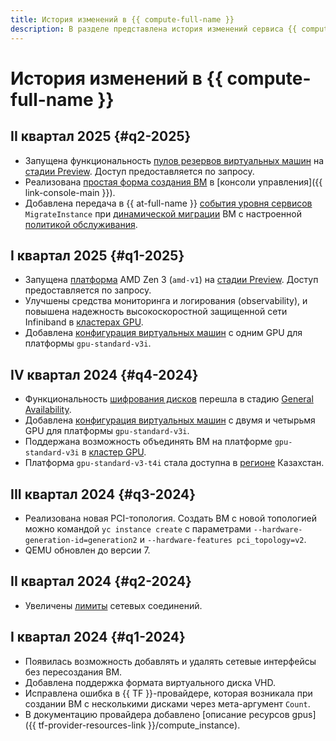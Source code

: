 ```yaml
---
title: История изменений в {{ compute-full-name }}
description: В разделе представлена история изменений сервиса {{ compute-name }}.
---
```


# История изменений в {{ compute-full-name }}

## II квартал 2025 {#q2-2025}

* Запущена функциональность [пулов резервов виртуальных машин](./concepts/reserved-pools.md) на [стадии Preview](../overview/concepts/launch-stages.md). Доступ предоставляется по запросу.
* Реализована [простая форма создания ВМ](./quickstart/simple-form-vm.md) в [консоли управления]({{ link-console-main }}).
* Добавлена передача в {{ at-full-name }} [события уровня сервисов](./at-ref.md#data-plane-events) `MigrateInstance` при [динамической миграции](./concepts/live-migration.md) ВМ с настроенной [политикой обслуживания](./concepts/vm-policies.md).

## I квартал 2025 {#q1-2025}

* Запущена [платформа](./concepts/vm-platforms.md) AMD Zen 3 (`amd-v1`) на [стадии Preview](../overview/concepts/launch-stages.md). Доступ предоставляется по запросу.
* Улучшены средства мониторинга и логирования (observability), и повышена надежность высокоскоростной защищенной сети Infiniband в [кластерах GPU](./concepts/gpus.md#gpu-clusters).
* Добавлена [конфигурация виртуальных машин](./concepts/gpus.md#config) с одним GPU для платформы `gpu-standard-v3i`.

## IV квартал 2024 {#q4-2024}

* Функциональность [шифрования дисков](./concepts/encryption.md) перешла в стадию [General Availability](../overview/concepts/launch-stages.md).
* Добавлена [конфигурация виртуальных машин](./concepts/gpus.md#config) с двумя и четырьмя GPU для платформы `gpu-standard-v3i`.
* Поддержана возможность объединять ВМ на платформе `gpu-standard-v3i` в [кластер GPU](./concepts/gpus.md#gpu-clusters).
* Платформа `gpu-standard-v3-t4i` стала доступна в [регионе](../overview/concepts/region.md) Казахстан.

## III квартал 2024 {#q3-2024}

* Реализована новая PCI-топология. Создать ВМ с новой топологией можно командой `yc instance create` с параметрами `--hardware-generation-id=generation2` и `--hardware-features pci_topology=v2`.
* QEMU обновлен до версии 7.

## II квартал 2024 {#q2-2024}

* Увеличены [лимиты](concepts/limits.md) сетевых соединений.

## I квартал 2024 {#q1-2024}

* Появилась возможность добавлять и удалять сетевые интерфейсы без пересоздания ВМ.
* Добавлена поддержка формата виртуального диска VHD.
* Исправлена ошибка в {{ TF }}-провайдере, которая возникала при создании ВМ с несколькими дисками через мета-аргумент `Count`.
* В документацию провайдера добавлено [описание ресурсов gpus]({{ tf-provider-resources-link }}/compute_instance).